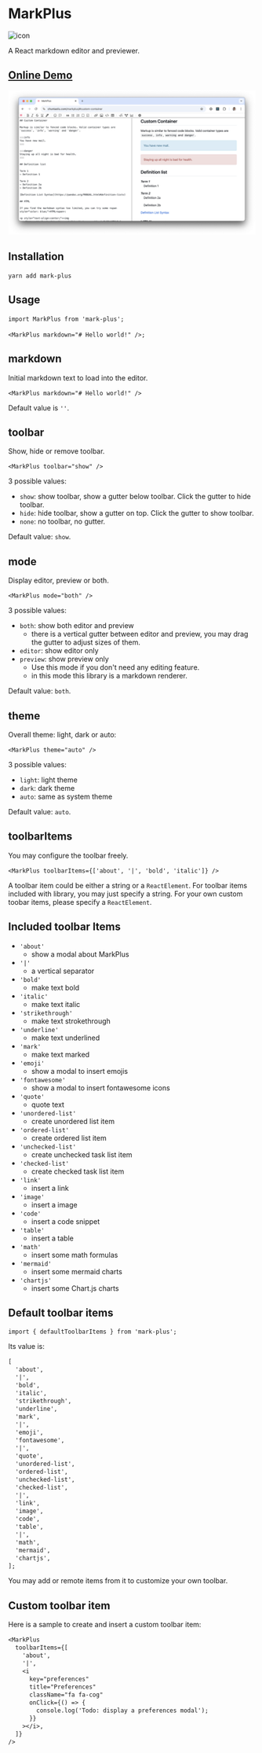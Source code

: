 # MarkPlus

<img src="https://chuntaoliu.com/markplus/icon.svg" alt="icon" width="256" height="256"/>

A React markdown editor and previewer.

## [Online Demo](https://chuntaoliu.com/markplus/)

![MarkPlus](screenshot.png)

## Installation

```
yarn add mark-plus
```

## Usage

```tsx
import MarkPlus from 'mark-plus';

<MarkPlus markdown="# Hello world!" />;
```

## markdown

Initial markdown text to load into the editor.

```tsx
<MarkPlus markdown="# Hello world!" />
```

Default value is `''`.

## toolbar

Show, hide or remove toolbar.

```tsx
<MarkPlus toolbar="show" />
```

3 possible values:

- `show`: show toolbar, show a gutter below toolbar. Click the gutter to hide toolbar.
- `hide`: hide toolbar, show a gutter on top. Click the gutter to show toolbar.
- `none`: no toolbar, no gutter.

Default value: `show`.

## mode

Display editor, preview or both.

```tsx
<MarkPlus mode="both" />
```

3 possible values:

- `both`: show both editor and preview
  - there is a vertical gutter between editor and preview, you may drag the gutter to adjust sizes of them.
- `editor`: show editor only
- `preview`: show preview only
  - Use this mode if you don't need any editing feature.
  - in this mode this library is a markdown renderer.

Default value: `both`.

## theme

Overall theme: light, dark or auto:

```tsx
<MarkPlus theme="auto" />
```

3 possible values:

- `light`: light theme
- `dark`: dark theme
- `auto`: same as system theme

Default value: `auto`.

## toolbarItems

You may configure the toolbar freely.

```tsx
<MarkPlus toolbarItems={['about', '|', 'bold', 'italic']} />
```

A toolbar item could be either a string or a `ReactElement`.
For toolbar items included with library, you may just specify a string.
For your own custom toobar items, please specify a `ReactElement`.

## Included toolbar Items

- `'about'`
  - show a modal about MarkPlus
- `'|'`
  - a vertical separator
- `'bold'`
  - make text bold
- `'italic'`
  - make text italic
- `'strikethrough'`
  - make text strokethrough
- `'underline'`
  - make text underlined
- `'mark'`
  - make text marked
- `'emoji'`
  - show a modal to insert emojis
- `'fontawesome'`
  - show a modal to insert fontawesome icons
- `'quote'`
  - quote text
- `'unordered-list'`
  - create unordered list item
- `'ordered-list'`
  - create ordered list item
- `'unchecked-list'`
  - create unchecked task list item
- `'checked-list'`
  - create checked task list item
- `'link'`
  - insert a link
- `'image'`
  - insert a image
- `'code'`
  - insert a code snippet
- `'table'`
  - insert a table
- `'math'`
  - insert some math formulas
- `'mermaid'`
  - insert some mermaid charts
- `'chartjs'`
  - insert some Chart.js charts

## Default toolbar items

```tsx
import { defaultToolbarItems } from 'mark-plus';
```

Its value is:

```tsx
[
  'about',
  '|',
  'bold',
  'italic',
  'strikethrough',
  'underline',
  'mark',
  '|',
  'emoji',
  'fontawesome',
  '|',
  'quote',
  'unordered-list',
  'ordered-list',
  'unchecked-list',
  'checked-list',
  '|',
  'link',
  'image',
  'code',
  'table',
  '|',
  'math',
  'mermaid',
  'chartjs',
];
```

You may add or remote items from it to customize your own toolbar.

## Custom toolbar item

Here is a sample to create and insert a custom toolbar item:

```tsx
<MarkPlus
  toolbarItems={[
    'about',
    '|',
    <i
      key="preferences"
      title="Preferences"
      className="fa fa-cog"
      onClick={() => {
        console.log('Todo: display a preferences modal');
      }}
    ></i>,
  ]}
/>
```
